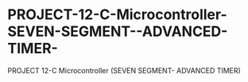 # PROJECT-12-C-Microcontroller-SEVEN-SEGMENT--ADVANCED-TIMER-
PROJECT 12-C Microcontroller (SEVEN SEGMENT- ADVANCED TIMER)
